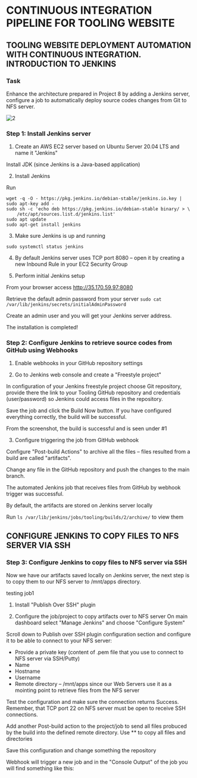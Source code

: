 # CONTINUOUS INTEGRATION PIPELINE FOR TOOLING WEBSITE
## TOOLING WEBSITE DEPLOYMENT AUTOMATION WITH CONTINUOUS INTEGRATION. INTRODUCTION TO JENKINS

### Task
Enhance the architecture prepared in Project 8 by adding a Jenkins server, configure a job to automatically deploy source codes changes from Git to NFS server.

![2](https://user-images.githubusercontent.com/34113547/166131266-b4f9beaa-bd83-4c87-bf52-62b31bb812ad.png)


### Step 1: Install Jenkins server

1. Create an AWS EC2 server based on Ubuntu Server 20.04 LTS and name it "Jenkins"

Install JDK (since Jenkins is a Java-based application)

2. Install Jenkins

Run 
```
wget -q -O - https://pkg.jenkins.io/debian-stable/jenkins.io.key | sudo apt-key add -
sudo sh -c 'echo deb https://pkg.jenkins.io/debian-stable binary/ > \
    /etc/apt/sources.list.d/jenkins.list'
sudo apt update
sudo apt-get install jenkins
```

3. Make sure Jenkins is up and running

`sudo systemctl status jenkins`

4. By default Jenkins server uses TCP port 8080 – open it by creating a new Inbound Rule in your EC2 Security Group

5. Perform initial Jenkins setup

From your browser access http://35.170.59.97:8080

Retrieve the default admin password from your server
`sudo cat /var/lib/jenkins/secrets/initialAdminPassword`

Create an admin user and you will get your Jenkins server address.

The installation is completed!


### Step 2: Configure Jenkins to retrieve source codes from GitHub using Webhooks

1. Enable webhooks in your GitHub repository settings

2. Go to Jenkins web console and create a "Freestyle project"

In configuration of your Jenkins freestyle project choose Git repository, provide there the link to your Tooling GitHub repository and credentials (user/password) so Jenkins could access files in the repository.

Save the job and click the Build Now button. If you have configured everything correctly, the build will be successful.

From the screenshot, the build is successful and is seen under #1

3. Configure triggering the job from GitHub webhook

Configure "Post-build Actions" to archive all the files – files resulted from a build are called "artifacts".

Change any file in the GitHub repository and push the changes to the main branch.


The automated Jenkins job that receives files from GitHub by webhook trigger was successful.

By default, the artifacts are stored on Jenkins server locally

Run `ls /var/lib/jenkins/jobs/tooling/builds/2/archive/` to view them

## CONFIGURE JENKINS TO COPY FILES TO NFS SERVER VIA SSH

### Step 3: Configure Jenkins to copy files to NFS server via SSH

Now we have our artifacts saved locally on Jenkins server, the next step is to copy them to our NFS server to /mnt/apps directory.

testing job1

1. Install "Publish Over SSH" plugin

2. Configure the job/project to copy artifacts over to NFS server
On main dashboard select "Manage Jenkins" and choose "Configure System"

Scroll down to Publish over SSH plugin configuration section and configure it to be able to connect to your NFS server:

* Provide a private key (content of .pem file that you use to connect to NFS server via SSH/Putty)
* Name
* Hostname
* Username
* Remote directory – /mnt/apps since our Web Servers use it as a mointing point to retrieve files from the NFS server


Test the configuration and make sure the connection returns Success. Remember, that TCP port 22 on NFS server must be open to receive SSH connections.

Add another Post-build action to the project/job to send all files probuced by the build into the defined remote directory. Use ** to copy all files and directories

Save this configuration and change something the repository

Webhook will trigger a new job and in the "Console Output" of the job you will find something like this:
